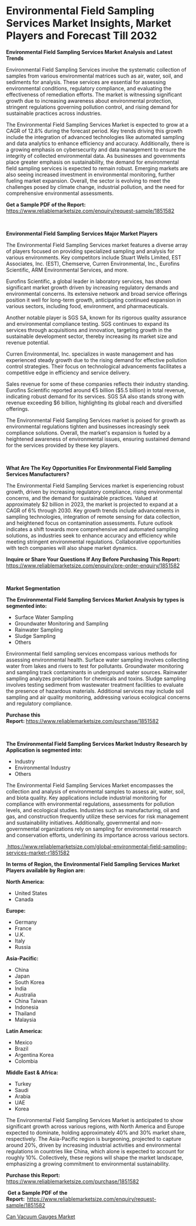 <p><h1>Environmental Field Sampling Services Market Insights, Market Players and Forecast Till 2032</h1></p><p><strong>Environmental Field Sampling Services Market Analysis and Latest Trends</strong></p>
<p><p>Environmental Field Sampling Services involve the systematic collection of samples from various environmental matrices such as air, water, soil, and sediments for analysis. These services are essential for assessing environmental conditions, regulatory compliance, and evaluating the effectiveness of remediation efforts. The market is witnessing significant growth due to increasing awareness about environmental protection, stringent regulations governing pollution control, and rising demand for sustainable practices across industries.</p><p>The Environmental Field Sampling Services Market is expected to grow at a CAGR of 12.8% during the forecast period. Key trends driving this growth include the integration of advanced technologies like automated sampling and data analytics to enhance efficiency and accuracy. Additionally, there is a growing emphasis on cybersecurity and data management to ensure the integrity of collected environmental data. As businesses and governments place greater emphasis on sustainability, the demand for environmental field sampling services is expected to remain robust. Emerging markets are also seeing increased investment in environmental monitoring, further fueling market expansion. Overall, the sector is evolving to meet the challenges posed by climate change, industrial pollution, and the need for comprehensive environmental assessments.</p></p>
<p><strong>Get a Sample PDF of the Report:&nbsp;</strong> <a href="https://www.reliablemarketsize.com/enquiry/request-sample/1851582?utm_campaign=2115&utm_medium=2&utm_source=Github&utm_content=ia&utm_term=26032025&utm_id=environmental-field-sampling-services">https://www.reliablemarketsize.com/enquiry/request-sample/1851582</a></p>
<p>&nbsp;</p>
<p><strong>Environmental Field Sampling Services Major Market Players</strong></p>
<p><p>The Environmental Field Sampling Services market features a diverse array of players focused on providing specialized sampling and analysis for various environments. Key competitors include Stuart Wells Limited, EST Associates, Inc. (EST), Chemserve, Curren Environmental, Inc., Eurofins Scientific, ARM Environmental Services, and more. </p><p>Eurofins Scientific, a global leader in laboratory services, has shown significant market growth driven by increasing regulatory demands and environmental concerns. Its extensive network and broad service offerings position it well for long-term growth, anticipating continued expansion in various sectors, including food, environment, and pharmaceuticals.</p><p>Another notable player is SGS SA, known for its rigorous quality assurance and environmental compliance testing. SGS continues to expand its services through acquisitions and innovation, targeting growth in the sustainable development sector, thereby increasing its market size and revenue potential.</p><p>Curren Environmental, Inc. specializes in waste management and has experienced steady growth due to the rising demand for effective pollution control strategies. Their focus on technological advancements facilitates a competitive edge in efficiency and service delivery.</p><p>Sales revenue for some of these companies reflects their industry standing. Eurofins Scientific reported around €5 billion ($5.5 billion) in total revenue, indicating robust demand for its services. SGS SA also stands strong with revenue exceeding $6 billion, highlighting its global reach and diversified offerings. </p><p>The Environmental Field Sampling Services market is poised for growth as environmental regulations tighten and businesses increasingly seek compliance solutions. Overall, the market's expansion is fueled by a heightened awareness of environmental issues, ensuring sustained demand for the services provided by these key players.</p></p>
<p>&nbsp;</p>
<p><strong>What Are The Key Opportunities For Environmental Field Sampling Services Manufacturers?</strong></p>
<p><p>The Environmental Field Sampling Services market is experiencing robust growth, driven by increasing regulatory compliance, rising environmental concerns, and the demand for sustainable practices. Valued at approximately $2 billion in 2023, the market is projected to expand at a CAGR of 6% through 2030. Key growth trends include advancements in sampling technologies, integration of remote sensing for data collection, and heightened focus on contamination assessments. Future outlook indicates a shift towards more comprehensive and automated sampling solutions, as industries seek to enhance accuracy and efficiency while meeting stringent environmental regulations. Collaborative opportunities with tech companies will also shape market dynamics.</p></p>
<p><strong>Inquire or Share Your Questions If Any Before Purchasing This Report:</strong> <a href="https://www.reliablemarketsize.com/enquiry/pre-order-enquiry/1851582?utm_campaign=2115&utm_medium=2&utm_source=Github&utm_content=ia&utm_term=26032025&utm_id=environmental-field-sampling-services">https://www.reliablemarketsize.com/enquiry/pre-order-enquiry/1851582</a></p>
<p>&nbsp;</p>
<p><strong>Market Segmentation</strong></p>
<p><strong>The Environmental Field Sampling Services Market Analysis by types is segmented into:</strong></p>
<p><ul><li>Surface Water Sampling</li><li>Groundwater Monitoring and Sampling</li><li>Rainwater Sampling</li><li>Sludge Sampling</li><li>Others</li></ul></p>
<p><p>Environmental field sampling services encompass various methods for assessing environmental health. Surface water sampling involves collecting water from lakes and rivers to test for pollutants. Groundwater monitoring and sampling track contaminants in underground water sources. Rainwater sampling analyzes precipitation for chemicals and toxins. Sludge sampling involves testing sediment from wastewater treatment facilities to evaluate the presence of hazardous materials. Additional services may include soil sampling and air quality monitoring, addressing various ecological concerns and regulatory compliance.</p></p>
<p><strong>Purchase this Report:&nbsp;</strong><a href="https://www.reliablemarketsize.com/purchase/1851582?utm_campaign=2115&utm_medium=2&utm_source=Github&utm_content=ia&utm_term=26032025&utm_id=environmental-field-sampling-services">https://www.reliablemarketsize.com/purchase/1851582</a></p>
<p>&nbsp;</p>
<p><strong>The Environmental Field Sampling Services Market Industry Research by Application is segmented into:</strong></p>
<p><ul><li>Industry</li><li>Environmental Industry</li><li>Others</li></ul></p>
<p><p>The Environmental Field Sampling Services Market encompasses the collection and analysis of environmental samples to assess air, water, soil, and biota quality. Key applications include industrial monitoring for compliance with environmental regulations, assessments for pollution levels, and ecological studies. Industries such as manufacturing, oil and gas, and construction frequently utilize these services for risk management and sustainability initiatives. Additionally, governmental and non-governmental organizations rely on sampling for environmental research and conservation efforts, underlining its importance across various sectors.</p></p>
<p><a href="https://www.reliablemarketsize.com/global-environmental-field-sampling-services-market-r1851582?utm_campaign=2115&utm_medium=2&utm_source=Github&utm_content=ia&utm_term=26032025&utm_id=environmental-field-sampling-services">&nbsp;https://www.reliablemarketsize.com/global-environmental-field-sampling-services-market-r1851582</a></p>
<p><strong>In terms of Region, the Environmental Field Sampling Services Market Players available by Region are:</strong></p>
<p>
    <p> <strong> North America: </strong>
        <ul>
            <li>United States</li>
            <li>Canada</li>
        </ul>
        </p> 
    <p> <strong> Europe: </strong>
        <ul>
            <li>Germany</li>
            <li>France</li>
            <li>U.K.</li>
            <li>Italy</li>
            <li>Russia</li>
        </ul>
        </p> 
    <p> <strong> Asia-Pacific: </strong>
        <ul>
            <li>China</li>
            <li>Japan</li>
            <li>South Korea</li>
            <li>India</li>
            <li>Australia</li>
            <li>China Taiwan</li>
            <li>Indonesia</li>
            <li>Thailand</li>
            <li>Malaysia</li>
        </ul>
        </p> 
    <p> <strong> Latin America: </strong>
        <ul>
            <li>Mexico</li>
            <li>Brazil</li>
            <li>Argentina Korea</li>
            <li>Colombia</li>
        </ul>
        </p> 
    <p> <strong> Middle East & Africa: </strong>
        <ul>
            <li>Turkey</li>
            <li>Saudi</li>
            <li>Arabia</li>
            <li>UAE</li>
            <li>Korea</li>
        </ul>
    </p>
    </p>
<p><p>The Environmental Field Sampling Services Market is anticipated to show significant growth across various regions, with North America and Europe expected to dominate, holding approximately 40% and 30% market share, respectively. The Asia-Pacific region is burgeoning, projected to capture around 20%, driven by increasing industrial activities and environmental regulations in countries like China, which alone is expected to account for roughly 10%. Collectively, these regions will shape the market landscape, emphasizing a growing commitment to environmental sustainability.</p></p>
<p><strong>Purchase this Report: </strong><a href="https://www.reliablemarketsize.com/purchase/1851582?utm_campaign=2115&utm_medium=2&utm_source=Github&utm_content=ia&utm_term=26032025&utm_id=environmental-field-sampling-services">https://www.reliablemarketsize.com/purchase/1851582</a></p>
<p>&nbsp;<strong>Get a Sample PDF of the Report:&nbsp;&nbsp;</strong><a href="https://www.reliablemarketsize.com/enquiry/request-sample/1851582?utm_campaign=2115&utm_medium=2&utm_source=Github&utm_content=ia&utm_term=26032025&utm_id=environmental-field-sampling-services">https://www.reliablemarketsize.com/enquiry/request-sample/1851582</a></p>
<p><strong></strong></p>
<p><p><a href="https://github.com/sofayahoo2023/Market-Research-Report-List-7/blob/main/can-vacuum-gauges-market.md?utm_campaign=2115&utm_medium=2&utm_source=Github&utm_content=ia&utm_term=26032025&utm_id=environmental-field-sampling-services">Can Vacuum Gauges Market</a></p></p>